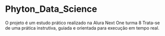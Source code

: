 # Phyton_Data_Science
O projeto é um estudo prático realizado na Alura Next One turma 8
Trata-se de uma prática instrutiva, guiada e orientada para execução em tempo real.
